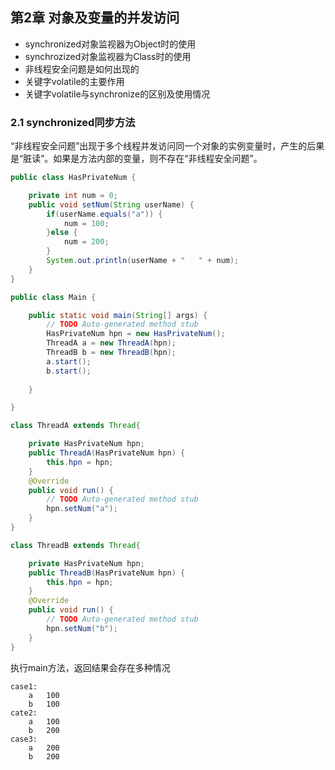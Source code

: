 ## 第2章 对象及变量的并发访问

- synchronized对象监视器为Object时的使用  
- synchrozized对象监视器为Class时的使用 
- 非线程安全问题是如何出现的 
- 关键字volatile的主要作用 
- 关键字volatile与synchronize的区别及使用情况
### 2.1 synchronized同步方法 ###
“非线程安全问题”出现于多个线程并发访问同一个对象的实例变量时，产生的后果是“脏读”。如果是方法内部的变量，则不存在“非线程安全问题”。   
``` java   
public class HasPrivateNum {

	private int num = 0;
	public void setNum(String userName) {
		if(userName.equals("a")) {
			num = 100;
		}else {
			num = 200;
		}
		System.out.println(userName + "   " + num);
	}
}   
```    
  
```java      
public class Main {

	public static void main(String[] args) {
		// TODO Auto-generated method stub
		HasPrivateNum hpn = new HasPrivateNum();
		ThreadA a = new ThreadA(hpn);
		ThreadB b = new ThreadB(hpn);
		a.start();
		b.start();
		
	}

}

class ThreadA extends Thread{

	private HasPrivateNum hpn;
	public ThreadA(HasPrivateNum hpn) {
		this.hpn = hpn;
	}
	@Override
	public void run() {
		// TODO Auto-generated method stub
		hpn.setNum("a");
	}
}

class ThreadB extends Thread{

	private HasPrivateNum hpn;
	public ThreadB(HasPrivateNum hpn) {
		this.hpn = hpn;
	}
	@Override
	public void run() {
		// TODO Auto-generated method stub
		hpn.setNum("b");
	}
}

```      

执行main方法，返回结果会存在多种情况   
```
case1:   
	a   100   
	b   100   
cate2:
	a	100
	b	200
case3:
	a	200
	b	200
```